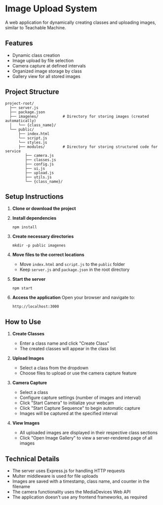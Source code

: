 # Image Upload System

A web application for dynamically creating classes and uploading images, similar to Teachable Machine.

## Features

- Dynamic class creation
- Image upload by file selection
- Camera capture at defined intervals
- Organized image storage by class
- Gallery view for all stored images

## Project Structure

```
project-root/
  ├── server.js         
  ├── package.json      
  ├── imagenes/           # Directory for storing images (created automatically)
  │   └── {class_name}/   
  └── public/             
      ├── index.html     
      └── script.js       
      └── styles.js
      ├── modules/        # Directory for storing structured code for service
         ├── camera.js
         ├── classes.js
         ├── config.js
         ├── ui.js                           
         ├── upload.js                           
         ├── utils.js                           
         └── {class_name}/   

```

## Setup Instructions

1. **Clone or download the project**

2. **Install dependencies**
   ```
   npm install
   ```

3. **Create necessary directories**
   ```
   mkdir -p public imagenes
   ```

4. **Move files to the correct locations**
   - Move `index.html` and `script.js` to the `public` folder
   - Keep `server.js` and `package.json` in the root directory

5. **Start the server**
   ```
   npm start
   ```

6. **Access the application**
   Open your browser and navigate to:
   ```
   http://localhost:3000
   ```

## How to Use

1. **Create Classes**
   - Enter a class name and click "Create Class"
   - The created classes will appear in the class list

2. **Upload Images**
   - Select a class from the dropdown
   - Choose files to upload or use the camera capture feature

3. **Camera Capture**
   - Select a class
   - Configure capture settings (number of images and interval)
   - Click "Start Camera" to initialize your webcam
   - Click "Start Capture Sequence" to begin automatic capture
   - Images will be captured at the specified interval

4. **View Images**
   - All uploaded images are displayed in their respective class sections
   - Click "Open Image Gallery" to view a server-rendered page of all images

## Technical Details

- The server uses Express.js for handling HTTP requests
- Multer middleware is used for file uploads
- Images are saved with a timestamp, class name, and counter in the filename
- The camera functionality uses the MediaDevices Web API
- The application doesn't use any frontend frameworks, as required